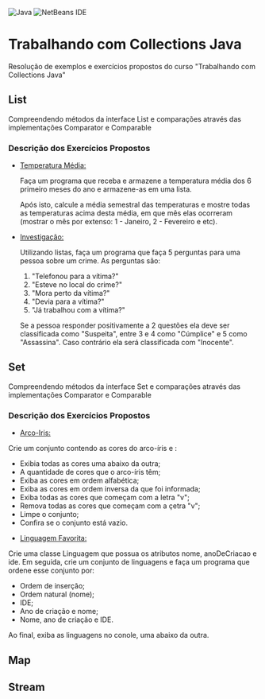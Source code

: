 ![Java](https://img.shields.io/badge/java-%23ED8B00.svg?style=for-the-badge&logo=java&logoColor=white "Java")    ![NetBeans IDE](https://img.shields.io/badge/NetBeansIDE-1B6AC6.svg?style=for-the-badge&logo=apache-netbeans-ide)

# Trabalhando com Collections Java

Resolução de exemplos e exercícios propostos do curso "Trabalhando com Collections Java"

## List

Compreendendo métodos da interface List e comparações através das implementações Comparator e Comparable

### Descrição dos Exercícios Propostos

- [Temperatura Média:](src\edu\dio\danilo\collections\list\exercicios\TemperaturaMedia.java)
  
  Faça um programa que receba e armazene a temperatura média dos 6 primeiro meses do ano e armazene-as em uma lista. 
  
  Após isto, calcule a média semestral das temperaturas e mostre todas as temperaturas acima desta média, em que mês elas ocorreram (mostrar o mês por extenso: 1 - Janeiro, 2 - Fevereiro e etc).

- [Investigação:](src\edu\dio\danilo\collections\list\exercicios\Investigacao.java)
  
  Utilizando listas, faça um programa que faça 5 perguntas para uma pessoa sobre um crime. As perguntas são:
  
  1. "Telefonou para a vítima?"  
  2. "Esteve no local do crime?"  
  3. "Mora perto da vítima?"  
  4. "Devia para a vítima?"  
  5. "Já trabalhou com a vítima?"
  
  Se a pessoa responder positivamente a 2 questões ela deve ser classificada como "Suspeita", entre 3 e 4 como "Cúmplice" e 5 como "Assassina". Caso contrário ela será classificada com "Inocente".

## Set
Compreendendo métodos da interface Set e comparações através das implementações Comparator e Comparable

### Descrição dos Exercícios Propostos

- [Arco-Iris:](src\edu\dio\danilo\collections\set\exercicios\Arcoiris.java)

Crie um conjunto contendo as cores do arco-íris e :

* Exibia todas as cores uma abaixo da outra;
* A quantidade de cores que o arco-íris têm;
* Exiba as cores em ordem alfabética;
* Exiba as cores em ordem inversa da que foi informada;
* Exiba todas as cores que começam com a letra "v";
* Remova todas as cores que começam com a çetra "v";
* Limpe o conjunto;
* Confira se o conjunto está vazio.

- [Linguagem Favorita:](src\edu\dio\danilo\collections\set\exercicios\LinguagemFavorita.java)

Crie uma classe Linguagem que possua os atributos nome, anoDeCriacao e ide. Em seguida, crie um conjunto de linguagens e faça um programa que ordene esse conjunto por:

* Ordem de inserção;
* Ordem natural (nome);
* IDE;
* Ano de criação e nome;
* Nome, ano de criação e IDE.

Ao final, exiba as linguagens no conole, uma abaixo da outra.

## Map

## Stream

